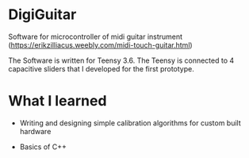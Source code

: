 # DigiGuitar
Software for microcontroller of midi guitar instrument (https://erikzilliacus.weebly.com/midi-touch-guitar.html)

The Software is written for Teensy 3.6. The Teensy is connected to 4 capacitive sliders that I developed for the first prototype.

# What I learned

- Writing and designing simple calibration algorithms for custom built hardware

- Basics of C++
